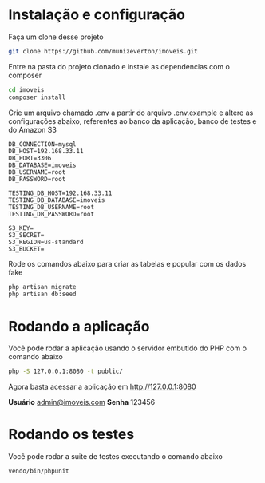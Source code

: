# Instalação e configuração

Faça um clone desse projeto

```sh
git clone https://github.com/munizeverton/imoveis.git
```

Entre na pasta do projeto clonado e instale as dependencias com o composer

```sh
cd imoveis
composer install
```

Crie um arquivo chamado .env a partir do arquivo .env.example e altere as configurações abaixo,
referentes ao banco da aplicação, banco de testes e do Amazon S3

```
DB_CONNECTION=mysql
DB_HOST=192.168.33.11
DB_PORT=3306
DB_DATABASE=imoveis
DB_USERNAME=root
DB_PASSWORD=root

TESTING_DB_HOST=192.168.33.11
TESTING_DB_DATABASE=imoveis
TESTING_DB_USERNAME=root
TESTING_DB_PASSWORD=root

S3_KEY=
S3_SECRET=
S3_REGION=us-standard
S3_BUCKET=
```

Rode os comandos abaixo para criar as tabelas e popular com os dados fake

```sh
php artisan migrate
php artisan db:seed
```

# Rodando a aplicação

Você pode rodar a aplicação usando o servidor embutido do PHP
com o comando abaixo

```sh
php -S 127.0.0.1:8080 -t public/
```

Agora basta acessar a aplicação em http://127.0.0.1:8080

**Usuário** admin@imoveis.com
**Senha** 123456

# Rodando os testes

Você pode rodar a suite de testes executando o comando abaixo

```sh
vendo/bin/phpunit
```
